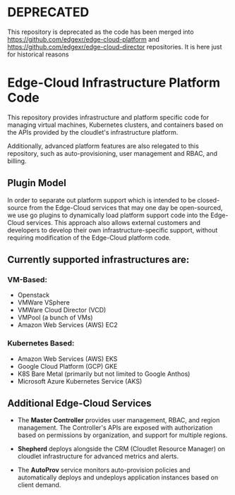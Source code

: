 # DEPRECATED
This repository is deprecated as the code has been merged into https://github.com/edgexr/edge-cloud-platform and https://github.com/edgexr/edge-cloud-director repositories.
It is here just for historical reasons

# Edge-Cloud Infrastructure Platform Code

This repository provides infrastructure and platform specific code for managing virtual machines, Kubernetes clusters, and containers based on the APIs provided by the cloudlet's infrastructure platform.

Additionally, advanced platform features are also relegated to this repository, such as auto-provisioning, user management and RBAC, and billing.

## Plugin Model

In order to separate out platform support which is intended to be closed-source from the Edge-Cloud services that may one day be open-sourced, we use go plugins to dynamically load platform support code into the Edge-Cloud services. This approach also allows external customers and developers to develop their own infrastructure-specific support, without requiring modification of the Edge-Cloud platform code.

## Currently supported infrastructures are:

### VM-Based:

- Openstack
- VMWare VSphere
- VMWare Cloud Director (VCD)
- VMPool (a bunch of VMs)
- Amazon Web Services (AWS) EC2

### Kubernetes Based:

- Amazon Web Services (AWS) EKS
- Google Cloud Platform (GCP) GKE
- K8S Bare Metal (primarily but not limited to Google Anthos)
- Microsoft Azure Kubernetes Service (AKS)

## Additional Edge-Cloud Services

- The **Master Controller** provides user management, RBAC, and region management. The Controller's APIs are exposed with authorization based on permissions by organization, and support for multiple regions.

- **Shepherd** deploys alongside the CRM (Cloudlet Resource Manager) on cloudlet infrastructure for advanced metrics and alerts.

- The **AutoProv** service monitors auto-provision policies and automatically deploys and undeploys application instances based on client demand.
